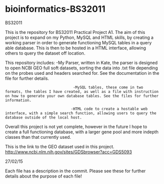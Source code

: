 # bioinformatics-BS32011
BS32011


This is the repository for BS32011 Practical Project A1.  The aim of this project is to expand on my Python, MySQL and HTML skills, by creating a working parser in order to generate functioning MySQL tables in a query able database. This is then to be hosted in a HTML interface, allowing others to query the dataset off location. 

This repository includes:
                                   -My Parser, written in Kate, the parser is designed to open NCBI GEO full soft datasets, sorting the data into                               .txt file depending on the probes used and headers searched for. See the documentation in the file for further details. 

                                   -MySQL tables, these come in two formats, the tables I have created, as well as a file with instruction on how to generate your own database tables. See the files for further information.
 
                                  -HTML code to create a hostable web interface, with a simple search function, allowing users to query the database outside of the local host.


Overall this project is not yet complete, however in the future I hope to create a full functioning database, with a larger gene pool and more indepth classes than that currently used.


This is the link to the GEO dataset used in this project.    http://www.ncbi.nlm.nih.gov/sites/GDSbrowser?acc=GDS5093​


27/02/15




Each file has a description in the commit. Please see these for further details about the purpose of each file!


